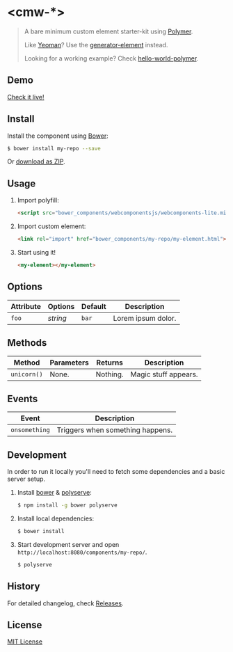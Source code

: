 # &lt;cmw-*&gt;

> A bare minimum custom element starter-kit using [Polymer](http://www.polymer-project.org/).
>
> Like [Yeoman](http://yeoman.io/)? Use the [generator-element](https://www.npmjs.org/package/generator-element) instead.
>
> Looking for a working example? Check [hello-world-polymer](https://github.com/webcomponents/hello-world-polymer).

## Demo

[Check it live!](http://my-user.github.io/my-repo)

## Install

Install the component using [Bower](http://bower.io/):

```sh
$ bower install my-repo --save
```

Or [download as ZIP](https://github.com/my-user/my-repo/archive/master.zip).

## Usage

1. Import polyfill:

    ```html
    <script src="bower_components/webcomponentsjs/webcomponents-lite.min.js"></script>
    ```

2. Import custom element:

    ```html
    <link rel="import" href="bower_components/my-repo/my-element.html">
    ```

3. Start using it!

    ```html
    <my-element></my-element>
    ```

## Options

Attribute     | Options     | Default      | Description
---           | ---         | ---          | ---
`foo`         | *string*    | `bar`        | Lorem ipsum dolor.

## Methods

Method        | Parameters   | Returns     | Description
---           | ---          | ---         | ---
`unicorn()`   | None.        | Nothing.    | Magic stuff appears.

## Events

Event         | Description
---           | ---
`onsomething` | Triggers when something happens.

## Development

In order to run it locally you'll need to fetch some dependencies and a basic server setup.

1. Install [bower](http://bower.io/) & [polyserve](https://npmjs.com/polyserve):

    ```sh
    $ npm install -g bower polyserve
    ```

2. Install local dependencies:

    ```sh
    $ bower install
    ```

3. Start development server and open `http://localhost:8080/components/my-repo/`.

    ```sh
    $ polyserve
    ```

## History

For detailed changelog, check [Releases](https://github.com/my-user/my-repo/releases).

## License

[MIT License](http://opensource.org/licenses/MIT)
